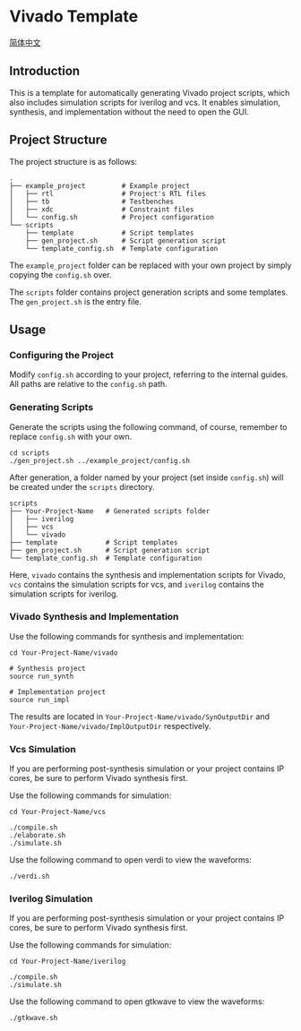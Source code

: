 # Vivado Template

[简体中文](README_zh_CN.md)

## Introduction

This is a template for automatically generating Vivado project scripts, which also includes simulation scripts for iverilog and vcs. It enables simulation, synthesis, and implementation without the need to open the GUI.

## Project Structure

The project structure is as follows:

```
.
├── example_project         # Example project
│   ├── rtl                 # Project's RTL files
│   ├── tb                  # Testbenches
│   ├── xdc                 # Constraint files
│   └── config.sh           # Project configuration
└── scripts
    ├── template            # Script templates
    ├── gen_project.sh      # Script generation script
    └── template_config.sh  # Template configuration

```

The `example_project` folder can be replaced with your own project by simply copying the `config.sh` over.

The `scripts` folder contains project generation scripts and some templates. The `gen_project.sh` is the entry file.

## Usage

### Configuring the Project

Modify `config.sh` according to your project, referring to the internal guides. All paths are relative to the `config.sh` path.

### Generating Scripts

Generate the scripts using the following command, of course, remember to replace `config.sh` with your own.

```shell
cd scripts
./gen_project.sh ../example_project/config.sh
```

After generation, a folder named by your project (set inside `config.sh`) will be created under the `scripts` directory.

```
scripts
├── Your-Project-Name   # Generated scripts folder
│   ├── iverilog
│   ├── vcs
│   └── vivado
├── template            # Script templates
├── gen_project.sh      # Script generation script
└── template_config.sh  # Template configuration
```

Here, `vivado` contains the synthesis and implementation scripts for Vivado, `vcs` contains the simulation scripts for vcs, and `iverilog` contains the simulation scripts for iverilog.

### Vivado Synthesis and Implementation

Use the following commands for synthesis and implementation:

```
cd Your-Project-Name/vivado

# Synthesis project
source run_synth

# Implementation project
source run_impl 
```

The results are located in `Your-Project-Name/vivado/SynOutputDir` and `Your-Project-Name/vivado/ImplOutputDir` respectively.

### Vcs Simulation

If you are performing post-synthesis simulation or your project contains IP cores, be sure to perform Vivado synthesis first.

Use the following commands for simulation:

```shell
cd Your-Project-Name/vcs

./compile.sh
./elaborate.sh
./simulate.sh
```

Use the following command to open verdi to view the waveforms:

```shell
./verdi.sh
```

### Iverilog Simulation

If you are performing post-synthesis simulation or your project contains IP cores, be sure to perform Vivado synthesis first.

Use the following commands for simulation:

```shell
cd Your-Project-Name/iverilog

./compile.sh
./simulate.sh
```

Use the following command to open gtkwave to view the waveforms:

```shell
./gtkwave.sh
```
